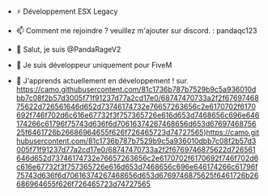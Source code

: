 - ⚡ Développement ESX Legacy 
- 📫 Comment me rejoindre ? veuillez m'ajouter sur discord. : pandaqc123

- 👋 Salut, je suis @PandaRageV2
- 👀 Je suis développeur uniquement pour FiveM
- 🌱 J'apprends actuellement en développement ! sur.
https://camo.githubusercontent.com/81c1736b787b7529b9c5a936010dbb7c08f2b57d3005f71f91237d77a2cd17e0/68747470733a2f2f6769746875622d726561646d652d73746174732e76657263656c2e6170702f6170692f746f702d6c616e67732f3f757365726e616d653d7468656c696e646174266c61796f75743d636f6d70616374267468656d653d6769746875625f6461726b26686964655f626f726465723d74727565)https://camo.githubusercontent.com/81c1736b787b7529b9c5a936010dbb7c08f2b57d3005f71f91237d77a2cd17e0/68747470733a2f2f6769746875622d726561646d652d73746174732e76657263656c2e6170702f6170692f746f702d6c616e67732f3f757365726e616d653d7468656c696e646174266c61796f75743d636f6d70616374267468656d653d6769746875625f6461726b26686964655f626f726465723d74727565

<!---
PandaRageV2/PandaRageV2 est un référentiel ✨ spécial ✨ car son `README.md` (ce fichier) apparaît sur votre profil GitHub.
Vous pouvez cliquer sur le lien Aperçu pour examiner vos modifications.
--->
